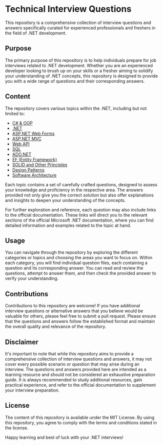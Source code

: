 # Technical Interview Questions
This repository is a comprehensive collection of interview questions and answers specifically curated for experienced professionals and freshers in the field of .NET development.

## Purpose
The primary purpose of this repository is to help individuals prepare for job interviews related to .NET development. Whether you are an experienced developer looking to brush up on your skills or a fresher aiming to solidify your understanding of .NET concepts, this repository is designed to provide you with a wide range of questions and their corresponding answers.

## Content
The repository covers various topics within the .NET, including but not limited to:
- [C# & OOP](docs/C%23.md)
- [.NET](docs/.Net.md)
- [ASP.NET Web Forms](docs/ASP.NET%20Web%20Forms.md)
- [ASP.NET MVC](docs/ASP.NET%20MVC.md)
- [Web API](docs/Web%20API.md)
- [SQL](docs/SQL.md)
- [ADO.NET](docs/ADO.NET.md)
- [EF (Entity Framework)](docs/EF.md)
- [SOLID and Other Principles](docs/SOLID%20Principles.md)
- [Design Patterns](docs/Design%20Patterns.md)
- [Software Architecture](docs/Architecture.md)

Each topic contains a set of carefully crafted questions, designed to assess your knowledge and proficiency in the respective area. The answers provided not only give you the correct solution but also offer explanations and insights to deepen your understanding of the concepts.

For further exploration and reference, each question may also include links to the official documentation. These links will direct you to the relevant sections of the official Microsoft .NET documentation, where you can find detailed information and examples related to the topic at hand.

## Usage
You can navigate through the repository by exploring the different categories or topics and choosing the areas you want to focus on. Within each category, you will find individual question files, each containing a question and its corresponding answer. You can read and review the questions, attempt to answer them, and then check the provided answer to verify your understanding.

## Contributions
Contributions to this repository are welcome! If you have additional interview questions or alternative answers that you believe would be valuable for others, please feel free to submit a pull request. Please ensure that the questions and answers follow the established format and maintain the overall quality and relevance of the repository.

## Disclaimer
It's important to note that while this repository aims to provide a comprehensive collection of interview questions and answers, it may not cover every possible scenario or question that may arise during an interview. The questions and answers provided here are intended as a learning resource and should not be considered an exhaustive preparation guide. It is always recommended to study additional resources, gain practical experience, and refer to the official documentation to supplement your interview preparation.

## License
The content of this repository is available under the MIT License. By using this repository, you agree to comply with the terms and conditions stated in the license.

Happy learning and best of luck with your .NET interviews!
